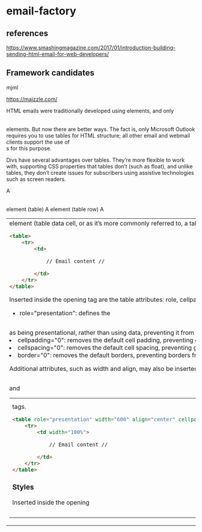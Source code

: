 # email-factory

## references
https://www.smashingmagazine.com/2017/01/introduction-building-sending-html-email-for-web-developers/

## Framework candidates
mjml

https://maizzle.com/


HTML emails were traditionally developed using <table> elements, and only <table> elements. But now there are better ways. The fact is, only Microsoft Outlook requires you to use tables for HTML structure; all other email and webmail clients support the use of <div>s for this purpose.

Divs have several advantages over tables. They’re more flexible to work with, supporting CSS properties that tables don’t (such as float), and unlike tables, they don’t create issues for subscribers using assistive technologies such as screen readers.

A <table> element (table)
A <tr> element (table row)
A <td> element (table data cell, or as it’s more commonly referred to, a table cell)

```html
<table>
    <tr>
        <td>

            // Email content //

        </td>
    </tr>
</table>
```

Inserted inside the opening <table> tag are the table attributes: role, cellpadding, cellspacing, and border. The attributes are defined as follows:

- role="presentation": defines the <table> as being presentational, rather than using data, preventing it from creating issues for subscribers using assistive technologies such as screen readers.
- cellpadding="0": removes the default cell padding, preventing gaps appearing around the content of each table cell.
- cellspacing="0": removes the default cell spacing, preventing gaps appearing between each table cell.
- border="0": removes the default borders, preventing borders from appearing in the table.

Additional attributes, such as width and align, may also be inserted inside the opening <table> and <td> tags.

```html 
<table role="presentation" width="600" align="center" cellpadding="0" cellspacing="0" border="0">
    <tr>
        <td width="100%">

            // Email content //

        </td>
    </tr>
</table>
```

### Styles
Inserted inside the opening <td> tag is the inline CSS that styles the table cell (the <td>) and its content. The text styling will be inherited by all the paragraphs within the <td>, unless the paragraphs themselves have inline CSS overriding those styles inside their respective opening <p> tags. The style margin:0; is applied inside each opening <p> tag to remove the default spacing applied to paragraphs.

```html 
<table role="presentation" width="600" align="center" cellpadding="0" cellspacing="0" border="0">
    <tr>
        <td width="100%" style="font-family:Arial, sans-serif; font-size:16px; line-height:1.5em; color:#333333; padding:2em; background-color:#e4e4e4;">

            <p style="margin:0;">Paragraph of text.</p>

        </td>
    </tr>
</table>
```

tip: fontsize medium or fontsize max.
